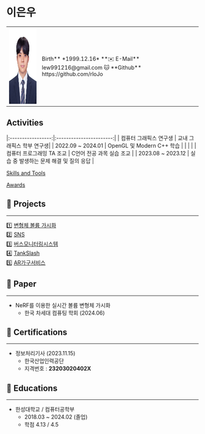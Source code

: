 # 이은우

<table>
    <tr>
        <td> <img src="https://github.com/rloJo/rlojo/blob/main/ReadmeAsset/Eunwoo.jpg" width ="155" height ="200"> </td>
        <td>  Birth** *1999.12.16* 
             **✉️ E-Mail** lew991216@gmail.com
             🐱 **Github** https://github.com/rloJo
        </td>
    </tr>

    
</table>





## Activities

|:-----------------:|:-----------------------:|
| 컴퓨터 그래픽스 연구생      | 교내 그래픽스 학부 연구생|
| 2022.09 ~ 2024.01 | OpenGL 및 Modern C++ 학습 |
|                   |                         | 
| 컴퓨터 프로그래밍 TA 조교   | C언어 전공 과목 실습 조교 | 
| 2023.08 ~ 2023.12 | 실습 중 발생하는 문제 해결 및 질의 응답 |


[Skills and Tools](https://www.notion.so/128d288e0b6381209a93dee43cc9f094?pvs=21)

[Awards](https://www.notion.so/128d288e0b6381c4b2bce3b70395c4c4?pvs=21)


## **📝 Projects**

---
1️⃣ [변형체 볼륨 가시화](https://github.com/rloJo/BuFF)  
2️⃣ [SNS](https://github.com/rloJo/Android_SNS_Project)  
3️⃣ [버스모니터링시스템](https://github.com/rloJo/BusMonitoringSystem)  
4️⃣ [TankSlash](https://github.com/rloJo/TankSlash)  
5️⃣ [AR가구서비스](https://github.com/rloJo/ARService)  





## **📜 Paper**

---

- NeRF를 이용한 실시간 볼륨 변형체 가시화
    - 한국 차세대 컴퓨팅 학회 (2024.06)

## 🏅 Certifications

---

- 정보처리기사 (2023.11.15)
    - 한국산업인력공단
    - 지격번호 :  **23203020402X**

## 📖 Educations

---

- 한성대학교 / 컴퓨터공학부
    - 2018.03 ~ 2024.02 (졸업)
    - 학점 4.13 / 4.5
